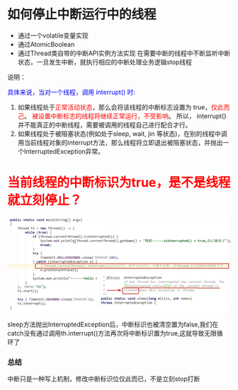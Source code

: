 # 如何停止中断运行中的线程

- 通过一个volatile变量实现
- 通过AtomicBoolean
- 通过Thread类自带的中断API实例方法实现
  在需要中断的线程中不断监听中断状态，一旦发生中断，就执行相应的中断处理业务逻辑stop线程

说明：

<font color = 'blue'>具体来说，当对一个线程，调用 interrupt() 时:</font>

1. 如果线程处于<font color = 'red'>正常活动状态</font>，那么会将该线程的中断标志设置为 true，<font color = 'red'>仅此而己</font>。
<font color = 'red'>被设置中断标志的线程将继续正常运行，不受影响</font>。
所以， interrupt() 并不能真正的中断线程，需要被调用的线程自己进行配合才行。
2. 如果线程处于被阻塞状态(例如处于sleep, wait, jin 等状态)，在别的线程中调用当前线程对象的interrupt方法，那么线程将立即退出被阻塞状态，并抛出一个InterruptedException异常。

# <font color = 'red'>当前线程的中断标识为true，是不是线程就立刻停止？</font>

![img](images/3.线程中断.jpg)

sleep方法抛出InterruptedException后，中断标识也被清空置为false,我们在
catch没有通过调用th.interrupt()方法再次将中断标识置为true,这就导致无限循
环了

### 总结

中断只是一种写上机制，修改中断标识位仅此而已，不是立刻stop打断




